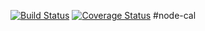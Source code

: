 [![Build Status](https://travis-ci.org/NewEvolution/node-cal.svg?branch=master)](https://travis-ci.org/NewEvolution/node-cal) [![Coverage Status](https://coveralls.io/repos/github/NewEvolution/node-cal/badge.svg?branch=master)](https://coveralls.io/github/NewEvolution/node-cal?branch=master)
#node-cal
